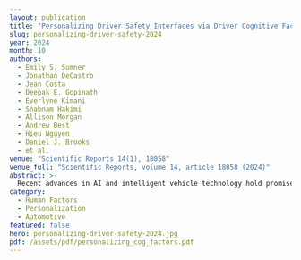 ```yaml
---
layout: publication
title: "Personalizing Driver Safety Interfaces via Driver Cognitive Factors Inference"
slug: personalizing-driver-safety-2024
year: 2024
month: 10
authors:
  - Emily S. Sumner
  - Jonathan DeCastro
  - Jean Costa
  - Deepak E. Gopinath
  - Everlyne Kimani
  - Shabnam Hakimi
  - Allison Morgan
  - Andrew Best
  - Hieu Nguyen
  - Daniel J. Brooks
  - et al.
venue: "Scientific Reports 14(1), 18058"
venue_full: "Scientific Reports, volume 14, article 18058 (2024)"
abstract: >-
  Recent advances in AI and intelligent vehicle technology hold promise to revolutionize mobility and transportation...
category:
  - Human Factors
  - Personalization
  - Automotive
featured: false
hero: personalizing-driver-safety-2024.jpg
pdf: /assets/pdf/personalizing_cog_factors.pdf
---
```

